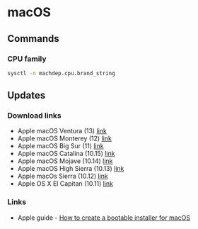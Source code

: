 # macOS

## Commands

### CPU family

```sh
sysctl -n machdep.cpu.brand_string
```

## Updates

### Download links

- Apple macOS Ventura (13) [link](https://apps.apple.com/us/app/macos-ventura/id1638787999?mt=12)
- Apple macOS Monterey (12) [link](https://apps.apple.com/us/app/macos-monterey/id1576738294?mt=12)
- Apple macOS Big Sur (11) [link](https://apps.apple.com/us/app/macos-big-sur/id1526878132?mt=12)
- Apple macOS Catalina (10.15) [link](https://apps.apple.com/us/app/macos-catalina/id1466841314?mt=12)
- Apple macOS Mojave (10.14) [link](https://apps.apple.com/us/app/macos-mojave/id1398502828?mt=12)
- Apple macOS High Sierra (10.13) [link](https://apps.apple.com/us/app/macos-high-sierra/id1246284741?mt=12)
- Apple macOs Sierra (10.12) [link](https://apps.apple.com/us/app/macos-sierra/id1127487414?mt=12)
- Apple OS X El Capitan (10.11) [link](http://updates-http.cdn-apple.com/2019/cert/061-41424-20191024-218af9ec-cf50-4516-9011-228c78eda3d2/InstallMacOSX.dmg)

### Links

- Apple guide - [How to create a bootable installer for macOS](https://support.apple.com/en-us/HT201372)
